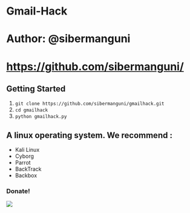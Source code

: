 # Gmail-Hack
# Author: @sibermanguni
# https://github.com/sibermanguni/

## Getting Started
1. ```git clone https://github.com/sibermanguni/gmailhack.git```
2. ```cd gmailhack```
3. ```python gmailhack.py ```

## A linux operating system. We recommend :
- Kali Linux 
- Cyborg
- Parrot 
- BackTrack 
- Backbox

### Donate! 

![](https://avatars2.githubusercontent.com/u/61872949?s=400&v=4)

 
